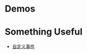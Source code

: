 # Demos



# Something Useful

- [自定义事件](https://github.com/bestkwanwa/demo/blob/master/customEvent.js)

